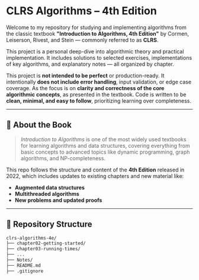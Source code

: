 # CLRS Algorithms – 4th Edition

Welcome to my repository for studying and implementing algorithms from the classic textbook **"Introduction to Algorithms, 4th Edition"** by Cormen, Leiserson, Rivest, and Stein — commonly referred to as **CLRS**.

This project is a personal deep-dive into algorithmic theory and practical implementation. It includes solutions to selected exercises, implementations of key algorithms, and explanatory notes — all organized by chapter.

This project is **not intended to be perfect** or production-ready. It intentionally **does not include error handling**, input validation, or edge case coverage. As the focus is on **clarity and correctness of the core algorithmic concepts**, as presented in the textbook.  Code is written to be **clean, minimal, and easy to follow**, prioritizing learning over completeness.

--- 
## 📘 About the Book

> *Introduction to Algorithms* is one of the most widely used textbooks for learning algorithms and data structures, covering everything from basic concepts to advanced topics like dynamic programming, graph algorithms, and NP-completeness.

This repo follows the structure and content of the **4th Edition** released in 2022, which includes updates to existing chapters and new material like:
- **Augmented data structures**
- **Multithreaded algorithms**
- **New problems and updated proofs**

---

## 📁 Repository Structure

```bash
clrs-algorithms-4e/
├── chapter02-getting-started/
├── chapter03-running-times/
├── ...
├── Notes/
├── README.md
├── .gitignore
